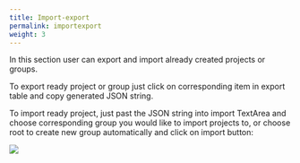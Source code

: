 ```yaml
---
title: Import-export
permalink: importexport
weight: 3
---
```


In this section user can export and import already created projects or groups.

 To export ready project or group just click on corresponding item in export table and copy generated JSON string.
 
 To import ready project, just past the JSON string into import TextArea and choose corresponding group you would like to import projects to, or choose root to create new group automatically and click on import button: 

![](/images/import-export.png)
